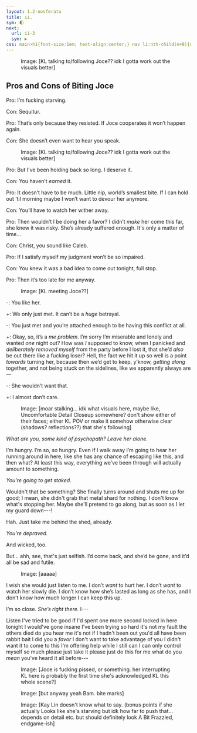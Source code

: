 ```yaml
---
layout: 1.2-nosferatu
title: ii.
sym: 🌓︎
next:
  url: ii-3
  sym: ▶
css: main>h1{font-size:1em; text-align:center;} nav li:nth-child(n+8){display:none;} header h2{color:#404040;} nav li:nth-child(7){color:#808080;} h1{display:none;} nav{margin-bottom:5em;} main h2{font-size:1.5em; text-align:center; margin-bottom:.5em;} h2 span{display:inline-block;} .procon{text-transform:uppercase; font-size:.75em; letter-spacing:.05em;} figcaption{max-width:400px;}
---
```

<!--
- At the end, actually show KL stabbing herself (with *what* idk; maybe Joce grabs herself a “stake” from a rotting plank, and somehow KL grabs it?). Points to her fang, “Your key,” and collapses, dead.
- No interlude? Next part opens with a parallel flashback to Joce standing over Sal’s body; sparse narration, something like *I shouldn’t have let myself go that far*? IDK but it’s a swift and quiet end from there.
-->

<div class="book" markdown="1">
<figure><img src="https://via.placeholder.com/600x300.png" alt=""/>
<figcaption><span class="x">Image: </span>[KL talking to/following Joce?? idk I gotta work out the visuals better]</figcaption></figure>

## <span>Pros and Cons</span> <span>of Biting Joce</span>

<span class="procon">Pro</span>: I’m fucking starving.

<span class="procon">Con</span>: Sequitur.

<span class="procon">Pro</span>: That’s only because they resisted. If Joce cooperates it won’t happen again.

<span class="procon">Con</span>: She doesn’t even want to hear you speak.

<figure><img src="https://via.placeholder.com/400x300.png" alt=""/>
<figcaption><span class="x">Image: </span>[KL talking to/following Joce?? idk I gotta work out the visuals better]</figcaption></figure>

<span class="procon">Pro</span>: But I've been holding back so long. I deserve it.

<span class="procon">Con</span>: You haven’t *earned* it.

<span class="procon">Pro</span>: It doesn’t have to be much. Little nip, world’s smallest bite. If I can hold out ’til morning maybe I won’t want to devour her anymore.

<span class="procon">Con</span>: You’ll have to watch her wither away.

<span class="procon">Pro</span>: Then wouldn’t I be doing her a favor? I didn’t *make* her come this far, she knew it was risky. She’s already suffered enough. It's only a matter of time...

<span class="procon">Con</span>: Christ, you sound like Caleb.

<span class="procon">Pro</span>: If I satisfy myself my judgment won’t be so impaired.

<span class="procon">Con</span>: You knew it was a bad idea to come out tonight, full stop.

<span class="procon">Pro</span>: Then it’s too late for me anyway.

<figure><img src="https://via.placeholder.com/400x300.png" alt=""/>
<figcaption><span class="x">Image: </span>[KL meeting Joce??]</figcaption></figure>

-: You like her.

+: We only just met. It can’t be a *huge* betrayal.

-: You just met and you’re attached enough to be having this conflict at all.

+: Okay, so, it’s a *me problem*. I’m sorry I’m miserable and lonely and wanted *one* night out? How was *I* supposed to know, when I panicked and *deliberately removed myself* from the party before I lost it, that she’d *also* be out there like a fucking loser? Hell, the fact we hit it up so well is a point *towards* turning her, because then we’d get to keep, y’know, *getting along* together, and not being stuck on the sidelines, like we apparently always are—

-: She wouldn’t want that.

+: I almost don’t care.

<figure><img src="https://via.placeholder.com/400x300.png" alt=""/>
<figcaption><span class="x">Image: </span>[moar stalking... idk what visuals here, maybe like, Uncomfortable Detail Closeup somewhere? don't show either of their faces; either KL POV or make it somehow otherwise clear (shadows? reflections??) that she's following]</figcaption></figure>

<i>What are you, some kind of psychopath? Leave her alone.</i>

I’m hungry. I’m so, *so* hungry. Even if I walk away I’m going to hear her running around in here, like she has any chance of escaping like this, and then what? At least this way, everything we’ve been through will actually amount to something.

<i>You’re going to get staked.</i>

Wouldn't that be something? She finally turns around and shuts me up for good; I mean, she didn't grab that metal shard for nothing. I don't know what's stopping her. Maybe she'll pretend to go along, but as soon as I let my guard down---!

Hah. Just take me behind the shed, already.

<i>You’re depraved.</i>

And wicked, too.

But… ahh, see, that's just selfish. I’d come back, and she’d be gone, and it’d all be sad and futile.

<figure><img src="https://via.placeholder.com/400x300.png" alt=""/>
<figcaption><span class="x">Image: </span>[aaaaa]</figcaption></figure>

I wish she would just listen to me. I don’t *want* to hurt her. I don’t *want* to watch her slowly die. I don’t know how she’s lasted as long as she has, and I don’t know how much longer I can keep this up.

I’m so close. *She’s right there.* I---

Listen I've tried to be good if I'd spent one more second locked in here tonight I would've gone insane I've been trying so hard it's not my fault the others died do you hear me it's not if I hadn't been out you'd all have been rabbit bait I did you a *favor* I don't want to take advantage of you I didn't want it to come to this I'm offering help while I still can I can only control myself so much please just take it please just do this for me what do you *mean* you've heard it all before---

<figure><img src="https://via.placeholder.com/400x300.png" alt=""/>
<figcaption><span class="x">Image: </span>[Joce is fucking pissed, or something. her interrupting KL here is probably the first time she's acknowledged KL this whole scene?]</figcaption></figure>

<figure><img src="https://via.placeholder.com/400x300.png" alt=""/>
<figcaption><span class="x">Image: </span>[but anyway yeah Bam. bite marks]</figcaption></figure>

<figure><img src="https://via.placeholder.com/400x300.png" alt=""/>
<figcaption><span class="x">Image: </span>[Kay Lin doesn't know what to say. (bonus points if she actually Looks like she's starving but idk how far to push that... depends on detail etc. but should definitely look A Bit Frazzled, endgame-ish]</figcaption></figure>
</div>